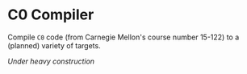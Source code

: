# C0 Compiler

Compile `C0` code (from Carnegie Mellon's course number 15-122) to a (planned) variety of targets.

*Under heavy construction*

